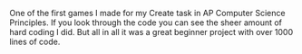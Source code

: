 One of the first games I made for my Create task in AP Computer Science Principles. If you look through the code you can see the sheer amount of hard coding I did. But all in all it was a great beginner project with over 1000 lines of code.
